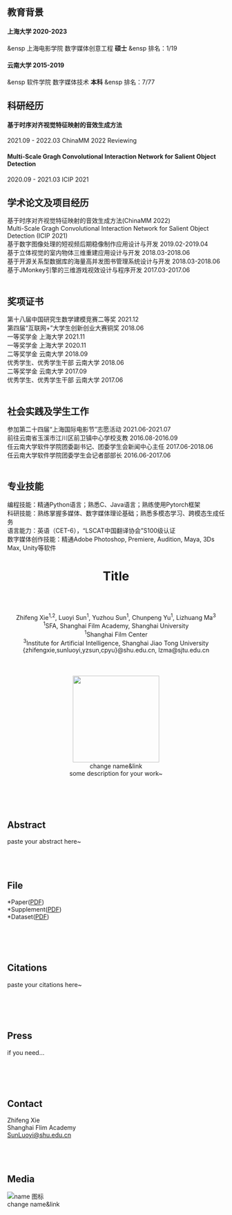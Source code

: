 ## 教育背景
#### 上海大学           2020-2023
 &ensp   上海电影学院   数字媒体创意工程   **硕士**
 &ensp   排名：1/19
#### 云南大学           2015-2019
 &ensp   软件学院      数字媒体技术      **本科**
 &ensp   排名：7/77
<br/>
## 科研经历
#### 基于时序对齐视觉特征映射的音效生成方法     
   2021.09 - 2022.03        ChinaMM 2022 Reviewing
  
#### Multi-Scale Gragh Convolutional Interaction Network for Salient Object Detection
   2020.09 - 2021.03        ICIP 2021
<br/>

## 学术论文及项目经历
基于时序对齐视觉特征映射的音效生成方法(ChinaMM 2022)<br/>
Multi-Scale Gragh Convolutional Interaction Network for Salient Object Detection (ICIP 2021)<br/>
基于数字图像处理的短视频后期稳像制作应用设计与开发             2019.02-2019.04<br/>
基于立体视觉的室内物体三维重建应用设计与开发                  2018.03-2018.06<br/>
基于开源关系型数据库的海量高并发图书管理系统设计与开发         2018.03-2018.06<br/>
基于JMonkey引擎的三维游戏视效设计与程序开发                 2017.03-2017.06<br/>
<br/>

## 奖项证书
第十八届中国研究生数学建模竞赛二等奖                                                    2021.12<br/>
第四届“互联网+”大学生创新创业大赛铜奖                                                   2018.06<br/>
一等奖学金                                    上海大学                               2021.11<br/>
一等奖学金                                    上海大学                               2020.11<br/>
二等奖学金                                    云南大学                               2018.09<br/>
优秀学生、优秀学生干部                          云南大学                               2018.06<br/>
二等奖学金                                    云南大学                               2017.09<br/>
优秀学生、优秀学生干部                          云南大学                               2017.06<br/>
<br/>

## 社会实践及学生工作
参加第二十四届“上海国际电影节”志愿活动                                 2021.06-2021.07<br/>
前往云南省玉溪市江川区前卫镇中心学校支教                                2016.08-2016.09<br/>
任云南大学软件学院团委副书记、团委学生会新闻中心主任                      2017.06-2018.06<br/>
任云南大学软件学院团委学生会记者部部长                                 2016.06-2017.06 <br/>
<br/>

## 专业技能
编程技能：精通Python语言；熟悉C、Java语言；熟练使用Pytorch框架<br/>
科研技能：熟练掌握多媒体、数字媒体理论基础；熟悉多模态学习、跨模态生成任务<br/>
语言能力：英语（CET-6），“LSCAT中国翻译协会”S100级认证<br/>
数字媒体创作技能：精通Adobe Photoshop, Premiere, Audition, Maya, 3Ds Max, Unity等软件<br/>












# <center><b>Title</b></center>
<br/><br/>
<center>Zhifeng Xie<sup>1,2</sup>, Luoyi Sun<sup>1</sup>, Yuzhou Sun<sup>1</sup>, Chunpeng Yu<sup>1</sup>, Lizhuang Ma<sup>3</sup></center>
<center><sup>1</sup>SFA, Shanghai Film Academy, Shanghai University</center> 
<center><sup>1</sup>Shanghai Film Center</center>
<center><sup>3</sup>Institute for Artificial Intelligence, Shanghai Jiao Tong University</center>
<center>{zhifengxie,sunluoyi,yzsun,cpyu}@shu.edu.cn, lzma@sjtu.edu.cn</center>
<br/><br/><br/>
<div align=center>
<img src="http://static.runoob.com/images/runoob-logo.png” width="640" height="200" />
</div>
<center>change name&link</center>
<center>some description for your work~</center>
<br/><br/><br/><br/>
  
## Abstract
paste your abstract here~
<br/><br/><br/><br/>  
  
## File
*Paper([PDF](ww.baidu.com))    
*Supplement([PDF](ww.baidu.com))    
*Dataset([PDF](ww.baidu.com))    
<br/><br/><br/><br/> 
  
## Citations
paste your citations here~   
<br/><br/><br/><br/> 
  
## Press
if you need...   
<br/><br/><br/><br/>    

## Contact
Zhifeng Xie<br/> 
Shanghai Flim Academy<br/> 
<SunLuoyi@shu.edu.cn>
<br/><br/><br/><br/>


## Media
![name 图标](http://static.runoob.com/images/runoob-logo.png)     
change name&link


